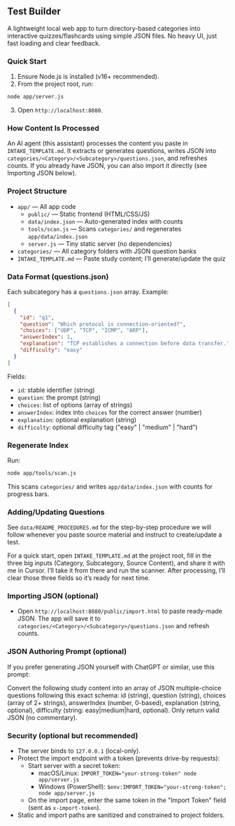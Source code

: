 ## Test Builder

A lightweight local web app to turn directory-based categories into interactive quizzes/flashcards using simple JSON files. No heavy UI, just fast loading and clear feedback.

### Quick Start

1. Ensure Node.js is installed (v16+ recommended).
2. From the project root, run:

```bash
node app/server.js
```

3. Open `http://localhost:8080`.

### How Content Is Processed

An AI agent (this assistant) processes the content you paste in `INTAKE_TEMPLATE.md`. It extracts or generates questions, writes JSON into `categories/<Category>/<Subcategory>/questions.json`, and refreshes counts. If you already have JSON, you can also import it directly (see Importing JSON below).

### Project Structure

- `app/` — All app code
  - `public/` — Static frontend (HTML/CSS/JS)
  - `data/index.json` — Auto-generated index with counts
  - `tools/scan.js` — Scans `categories/` and regenerates `app/data/index.json`
  - `server.js` — Tiny static server (no dependencies)
- `categories/` — All category folders with JSON question banks
- `INTAKE_TEMPLATE.md` — Paste study content; I’ll generate/update the quiz

### Data Format (questions.json)

Each subcategory has a `questions.json` array. Example:

```json
[
  {
    "id": "q1",
    "question": "Which protocol is connection-oriented?",
    "choices": ["UDP", "TCP", "ICMP", "ARP"],
    "answerIndex": 1,
    "explanation": "TCP establishes a connection before data transfer.",
    "difficulty": "easy"
  }
]
```

Fields:
- `id`: stable identifier (string)
- `question`: the prompt (string)
- `choices`: list of options (array of strings)
- `answerIndex`: index into `choices` for the correct answer (number)
- `explanation`: optional explanation (string)
- `difficulty`: optional difficulty tag ("easy" | "medium" | "hard")

### Regenerate Index

Run:
```bash
node app/tools/scan.js
```
This scans `categories/` and writes `app/data/index.json` with counts for progress bars.

### Adding/Updating Questions

See `data/README_PROCEDURES.md` for the step-by-step procedure we will follow whenever you paste source material and instruct to create/update a test.

For a quick start, open `INTAKE_TEMPLATE.md` at the project root, fill in the three big inputs (Category, Subcategory, Source Content), and share it with me in Cursor. I’ll take it from there and run the scanner. After processing, I’ll clear those three fields so it’s ready for next time.

### Importing JSON (optional)

- Open `http://localhost:8080/public/import.html` to paste ready-made JSON. The app will save it to `categories/<Category>/<Subcategory>/questions.json` and refresh counts.

### JSON Authoring Prompt (optional)

If you prefer generating JSON yourself with ChatGPT or similar, use this prompt:

Convert the following study content into an array of JSON multiple-choice questions following this exact schema: id (string), question (string), choices (array of 2+ strings), answerIndex (number, 0-based), explanation (string, optional), difficulty (string: easy|medium|hard, optional). Only return valid JSON (no commentary).

### Security (optional but recommended)

- The server binds to `127.0.0.1` (local-only).
- Protect the import endpoint with a token (prevents drive-by requests):
  - Start server with a secret token:
    - macOS/Linux: `IMPORT_TOKEN="your-strong-token" node app/server.js`
    - Windows (PowerShell): `$env:IMPORT_TOKEN="your-strong-token"; node app/server.js`
  - On the import page, enter the same token in the "Import Token" field (sent as `x-import-token`).
- Static and import paths are sanitized and constrained to project folders.


